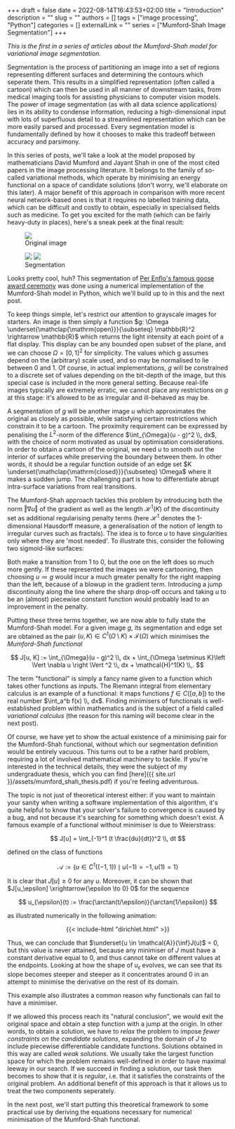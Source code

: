 +++ 
draft = false
date = 2022-08-14T16:43:53+02:00
title = "Introduction"
description = ""
slug = ""
authors = []
tags = ["image processing", "Python"]
categories = []
externalLink = ""
series = ["Mumford-Shah Image Segmentation"]
+++

*This is the first in a series of articles about the Mumford-Shah model for variational image segmentation.*

Segmentation is the process of partitioning an image into a set of regions representing different surfaces and determining the contours which seperate them. This results in a simplified representation (often called a cartoon) which can then be used in all manner of downstream tasks, from medical imaging tools for assisting physicians to computer vision models. The power of image segmentation (as with all data science applications) lies in its ability to condense information, reducing a high-dimensional input with lots of superfluous detail to a streamlined representation which can be more easily parsed and processed. Every segmentation model is fundamentally defined by how it chooses to make this tradeoff between accuracy and parsimony. 

In this series of posts, we'll take a look at the model proposed by mathematicians David Mumford and Jayant Shah in one of the most cited papers in the image processing literature. It belongs to the family of so-called variational methods, which operate by minimising an energy functional on a space of candidate solutions (don't worry, we'll elaborate on this later). A major benefit of this approach in comparison with more recent neural network-based ones is that it requires no labelled training data, which can be difficult and costly to obtain, especially in specialised fields such as medicine. To get you excited for the math (which can be fairly heavy-duty in places), here's a sneak peek at the final result:

<figure>
	<div class="multi-image">
		<img src="/assets/images/image.png">
	</div>
	<figcaption>Original image</figcaption>
</figure>

<figure>
	<div class="multi-image">
		<img src="/assets/images/edges.png">
		<img src="/assets/images/cartoon.png">
	</div>
	<figcaption>Segmentation</figcaption>
</figure>

Looks pretty cool, huh? This segmentation of [Per Enflo's famous goose award ceremony](https://perenflo.com/math) was done using a numerical implementation of the Mumford-Shah model in Python, which we'll build up to in this and the next post.

To keep things simple, let's restrict our attention to grayscale images for starters. An image is then simply a function $g: \Omega \underset{\mathclap{\mathrm{open}}}{\subseteq} \mathbb{R}^2 \rightarrow \mathbb{R}$ which returns the light intensity at each point of a flat display. This display can be any bounded open subset of the plane, and we can choose $\Omega = [0, 1]^2$ for simplicity. The values which g assumes depend on the (arbitrary) scale used, and so may be normalised to lie between 0 and 1. Of course, in actual implementations, $g$ will be constrained to a discrete set of values depending on the bit-depth of the image, but this special case is included in the more general setting. Because real-life images typically are extremely erratic, we cannot place any restrictions on $g$ at this stage: it's allowed to be as irregular and ill-behaved as may be.

A segmentation of $g$ will be another image $u$ which approximates the original as closely as possible, while satisfying certain restrictions which constrain it to be a cartoon. The proximity requirement can be expressed by penalising the $L^2$-norm of the difference $\int_{\Omega}(u - g)^2 \\, dx$, with the choice of norm motivated as usual by optimisation considerations. In order to obtain a cartoon of the original, we need $u$ to smooth out the interior of surfaces while preserving the boundary between them. In other words, it should be a regular function outside of an edge set $K \underset{\mathclap{\mathrm{closed}}}{\subseteq} \Omega$ where it makes a sudden jump. The challenging part is how to differentiate abrupt intra-surface variations from real transitions. 

The Mumford-Shah approach tackles this problem by introducing both the norm $\Vert \nabla u \Vert$ of the gradient as well as the length $\mathcal{H}^1(K)$ of the discontinuity set as additional regularising penalty terms (here $\mathcal{H}^1$ denotes the 1-dimensional Hausdorff measure, a generalisation of the notion of length to irregular curves such as fractals). The idea is to force $u$ to have singularities only where they are 'most needed'. To illustrate this, consider the following two sigmoid-like surfaces:

Both make a transition from 1 to 0, but the one on the left does so much more gently. If these represented the images we were cartooning, then choosing $u \coloneqq g$ would incur a much greater penalty for the right mapping than the left, because of a blowup in the gradient term. Introducing a jump discontinuity along the line where the sharp drop-off occurs and taking $u$ to be an (almost) piecewise constant function would probably lead to an improvement in the penalty. 

Putting these three terms together, we are now able to fully state the Mumford-Shah model. For a given image $g$, its segmentation and edge set are obtained as the pair $(u, K) \in C^1(\Omega \setminus K) \times \mathcal{F}(\Omega)$ which minimises the *Mumford-Shah functional*

$$
J[u, K] := \int_{\Omega}(u - g)^2 \\, dx + \int_{\Omega \setminus K}\left \Vert \nabla u \right \Vert ^2 \\, dx + \mathcal{H}^1(K) \\,.
$$

The term "functional" is simply a fancy name given to a function which takes other functions as inputs. The Riemann integral from elementary calculus is an example of a functional: it maps functions $f \in C([a, b])$ to the real number $\int_a^b f(x) \\, dx$. Finding minimisers of functionals is well-established problem within mathematics and is 
the subject of a field called *variational calculus* (the reason for this naming will become clear in the next post). 

Of course, we have yet to show the actual existence of a minimising pair for the Mumford-Shah functional, without which our segmentation definition would be entirely vacuous. This turns out to be a rather hard problem, requiring a lot of involved mathematical machinery to tackle. If you're interested in the technical details, they were the subject of my undergraduate thesis, which you can find [here]({{ site.url }}/assets/mumford_shah_thesis.pdf) if you're feeling adventurous. 

The topic is not just of theoretical interest either: if you want to maintain your sanity when writing a software implementation of this algorithm, it's quite helpful to know that your solver's failure to convergence is caused by a bug, and not because it's searching for something which doesn't exist. A famous example of a functional without minimiser is due to Weierstrass:

$$
J[u] = \int_{-1}^1 (t \frac{du}{dt})^2 \\, dt
$$

defined on the class of functions

$$
\mathcal{A} := \left \lbrace u \in C^1((-1, 1)) \mid u(-1) = -1, u(1) = 1 \right \rbrace
$$

It is clear that $J[u] \geq 0$ for any $u$. Moreover, it can be shown that $J[u_\epsilon] \xrightarrow{\epsilon \to 0} 0$ for the sequence

$$
u_{\epsilon}(t) := \frac{\arctan(t/\epsilon)}{\arctan(1/\epsilon)}
$$

as illustrated numerically in the following animation:

<div style="display: flex; justify-content: center;">{{< include-html "dirichlet.html" >}}</div>

Thus, we can conclude that $\underset{u \in \mathcal{A}}{\inf}J(u)$ = 0, but this value is never attained, because any minimiser of $J$ must have a constant derivative equal to 0, and thus cannot take on different values at the endpoints. Looking at how the shape of $u_\epsilon$ evolves, we can see that its slope becomes steeper and steeper as it concentrates around 0 in an attempt to minimise the derivative on the rest of its domain. 

This example also illustrates a common reason why functionals can fail to have a minimiser. 

If we allowed this process reach its "natural conclusion", we would exit the original space and obtain a step function with a jump at the origin. In other words, to obtain a solution, we have to *relax* the problem to impose *fewer constraints on the candidate solutions*, expanding the domain of $J$ to include piecewise differentiable candidate functions. Solutions obtained in this way are called *weak solutions*. We usually take the largest function space for which the problem remains well-defined in order to have maximal leeway in our search. If we succeed in finding a solution, our task then becomes to show that it is *regular*, i.e. that it satisfies the constraints of the original problem. An additional benefit of this approach is that it allows us to treat the two components seperately.

In the next post, we'll start putting this theoretical framework to some practical use by deriving the equations necessary for numerical minimisation of the Mumford-Shah functional.